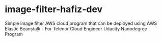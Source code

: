 # image-filter-hafiz-dev
Simple image filter AWS cloud program that can be deployed using AWS Elastic Beanstalk - For Telenor Cloud Engineer Udacity Nanodegree Program
